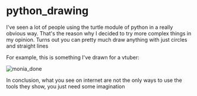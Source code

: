# python_drawing

I've seen a lot of people using the turtle module of python in a really obvious way.
That's the reason why I decided to try more complex things in my opinion.
Turns out you can pretty much draw anything with just circles and straight lines

For example, this is something I've drawn for a vtuber:

![monia_done](https://github.com/awalter-lh/python_drawing/assets/131540695/2969dde1-4f52-4766-8dff-0b98bcaae874)

In conclusion, what you see on internet are not the only ways to use the tools they show, you just need some imagination
